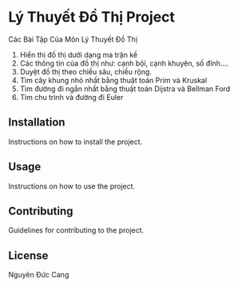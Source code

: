 # Lý Thuyết Đồ Thị Project

Các Bài Tập Của Môn Lý Thuyết Đồ Thị
1. Hiển thị đồ thị dưới dạng ma trận kề
2. Các thông tin của đồ thị như: cạnh bội, cạnh khuyên, số đỉnh....
3. Duyệt đồ thị theo chiều sâu, chiều rộng.
4. Tìm cây khung nhỏ nhất bằng thuật toán Prim và Kruskal
5. Tìm đường đi ngắn nhất bằng thuật toán Dijstra và Bellman Ford
6. Tìm chu trình và đường đi Euler

## Installation

Instructions on how to install the project.

## Usage

Instructions on how to use the project.

## Contributing

Guidelines for contributing to the project.

## License

Nguyên Đức Cang
